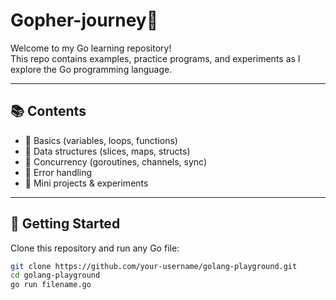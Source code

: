 ﻿# **Gopher-journey**🐹

Welcome to my Go learning repository!  
This repo contains examples, practice programs, and experiments as I explore the Go programming language.

---

## 📚 Contents
- 🔹 Basics (variables, loops, functions)
- 🔹 Data structures (slices, maps, structs)
- 🔹 Concurrency (goroutines, channels, sync)
- 🔹 Error handling
- 🔹 Mini projects & experiments

---

## 🚀 Getting Started
Clone this repository and run any Go file:

```bash
git clone https://github.com/your-username/golang-playground.git
cd golang-playground
go run filename.go
```

